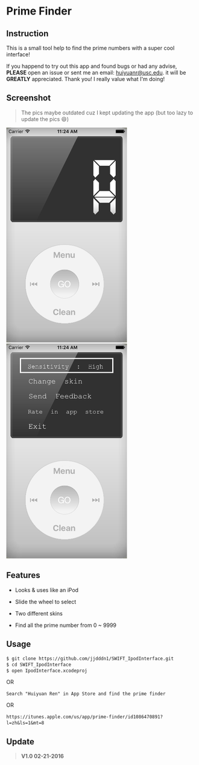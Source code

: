 # Prime Finder

## Instruction 
This is a small tool help to find the prime numbers with a super cool interface!

If you happend to try out this app and found bugs or had any advise, **PLEASE** open an issue or sent me an email: huiyuanr@usc.edu. it will be **GREATLY** appreciated. Thank you! I really value what I'm doing!

## Screenshot
> The pics maybe outdated cuz I kept updating the app (but too lazy to update the pics 😄)

![image](https://github.com/jjdddn1/SWIFT_IpodInterface/blob/master/Screenshot/0.png?raw=false)
![image](https://github.com/jjdddn1/SWIFT_IpodInterface/blob/master/Screenshot/1.png?raw=false)

## Features

* Looks & uses like an iPod

* Slide the wheel to select

* Two different skins

* Find all the prime number from 0 ~ 9999

## Usage

```
$ git clone https://github.com/jjdddn1/SWIFT_IpodInterface.git
$ cd SWIFT_IpodInterface
$ open IpodInterface.xcodeproj
```

OR

```
Search "Huiyuan Ren" in App Store and find the prime finder
```
OR

```
https://itunes.apple.com/us/app/prime-finder/id1086470891?l=zh&ls=1&mt=8
```

## Update
> **V1.0 02-21-2016**

